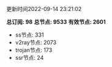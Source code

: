 更新时间2022-09-14 23:21:02

**总订阅: 98**
**总节点: 9533**
**有效节点: 2601**
- ss节点: 331
- v2ray节点: 2073
- trojan节点: 173
- ssr节点: 24
